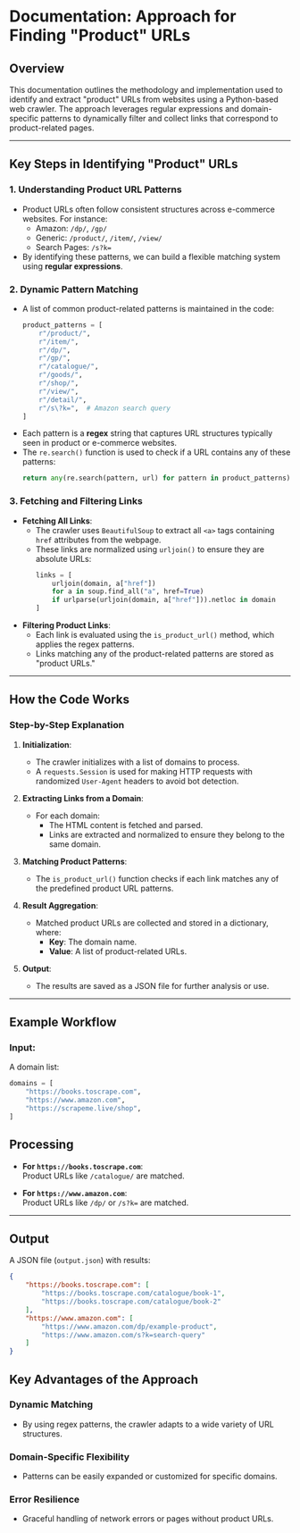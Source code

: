 # Documentation: Approach for Finding "Product" URLs

## Overview
This documentation outlines the methodology and implementation used to identify and extract "product" URLs from websites using a Python-based web crawler. The approach leverages regular expressions and domain-specific patterns to dynamically filter and collect links that correspond to product-related pages.

---

## Key Steps in Identifying "Product" URLs

### 1. **Understanding Product URL Patterns**
   - Product URLs often follow consistent structures across e-commerce websites. For instance:
     - Amazon: `/dp/`, `/gp/`
     - Generic: `/product/`, `/item/`, `/view/`
     - Search Pages: `/s?k=`
   - By identifying these patterns, we can build a flexible matching system using **regular expressions**.

### 2. **Dynamic Pattern Matching**
   - A list of common product-related patterns is maintained in the code:
     ```python
     product_patterns = [
         r"/product/",
         r"/item/",
         r"/dp/",
         r"/gp/",
         r"/catalogue/",
         r"/goods/",
         r"/shop/",
         r"/view/",
         r"/detail/",
         r"/s\?k=",  # Amazon search query
     ]
     ```
   - Each pattern is a **regex** string that captures URL structures typically seen in product or e-commerce websites.
   - The `re.search()` function is used to check if a URL contains any of these patterns:
     ```python
     return any(re.search(pattern, url) for pattern in product_patterns)
     ```

### 3. **Fetching and Filtering Links**
   - **Fetching All Links**:
     - The crawler uses `BeautifulSoup` to extract all `<a>` tags containing `href` attributes from the webpage.
     - These links are normalized using `urljoin()` to ensure they are absolute URLs:
       ```python
       links = [
           urljoin(domain, a["href"])
           for a in soup.find_all("a", href=True)
           if urlparse(urljoin(domain, a["href"])).netloc in domain
       ]
       ```
   - **Filtering Product Links**:
     - Each link is evaluated using the `is_product_url()` method, which applies the regex patterns.
     - Links matching any of the product-related patterns are stored as "product URLs."

---

## How the Code Works

### Step-by-Step Explanation

1. **Initialization**:
   - The crawler initializes with a list of domains to process. 
   - A `requests.Session` is used for making HTTP requests with randomized `User-Agent` headers to avoid bot detection.

2. **Extracting Links from a Domain**:
   - For each domain:
     - The HTML content is fetched and parsed.
     - Links are extracted and normalized to ensure they belong to the same domain.

3. **Matching Product Patterns**:
   - The `is_product_url()` function checks if each link matches any of the predefined product URL patterns.

4. **Result Aggregation**:
   - Matched product URLs are collected and stored in a dictionary, where:
     - **Key**: The domain name.
     - **Value**: A list of product-related URLs.

5. **Output**:
   - The results are saved as a JSON file for further analysis or use.

---

## Example Workflow

### Input:
A domain list:
```python
domains = [
    "https://books.toscrape.com",
    "https://www.amazon.com",
    "https://scrapeme.live/shop",
]
```
## Processing

- **For `https://books.toscrape.com`**:  
  Product URLs like `/catalogue/` are matched.  

- **For `https://www.amazon.com`**:  
  Product URLs like `/dp/` or `/s?k=` are matched.  

---

## Output

A JSON file (`output.json`) with results:

```json
{
    "https://books.toscrape.com": [
        "https://books.toscrape.com/catalogue/book-1",
        "https://books.toscrape.com/catalogue/book-2"
    ],
    "https://www.amazon.com": [
        "https://www.amazon.com/dp/example-product",
        "https://www.amazon.com/s?k=search-query"
    ]
}
```

## Key Advantages of the Approach

### Dynamic Matching
- By using regex patterns, the crawler adapts to a wide variety of URL structures.

### Domain-Specific Flexibility
- Patterns can be easily expanded or customized for specific domains.

### Error Resilience
- Graceful handling of network errors or pages without product URLs.

